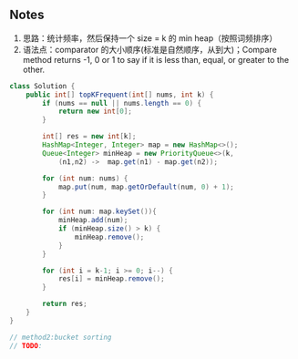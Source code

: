 ## Notes

1.  思路：统计频率，然后保持一个 size = k 的 min heap（按照词频排序）
2.  语法点：comparator 的大小顺序(标准是自然顺序，从到大)；Compare method returns -1, 0 or 1 to say if it is less than, equal, or greater to the other.

```java
class Solution {
    public int[] topKFrequent(int[] nums, int k) {
        if (nums == null || nums.length == 0) {
            return new int[0];
        }

        int[] res = new int[k];
        HashMap<Integer, Integer> map = new HashMap<>();
        Queue<Integer> minHeap = new PriorityQueue<>(k,
            (n1,n2) ->  map.get(n1) - map.get(n2));

        for (int num: nums) {
            map.put(num, map.getOrDefault(num, 0) + 1);
        }

        for (int num: map.keySet()){
            minHeap.add(num);
            if (minHeap.size() > k) {
                minHeap.remove();
            }
        }

        for (int i = k-1; i >= 0; i--) {
            res[i] = minHeap.remove();
        }

        return res;
    }
}

// method2:bucket sorting
// TODO:
```
